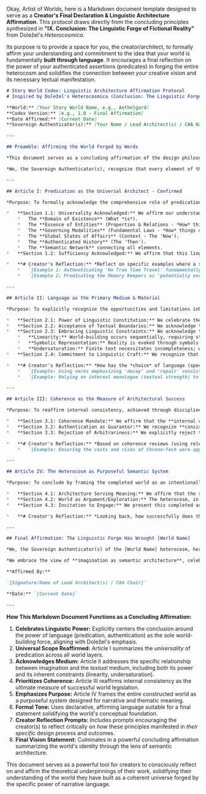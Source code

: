 Okay, Artist of Worlds, here is a Markdown document template designed to serve as a **Creator's Final Declaration & Linguistic Architecture Affirmation**. This protocol draws directly from the concluding principles synthesized in **"IX. Conclusion: The Linguistic Forge of Fictional Reality"** from Doležel's *Heterocosmica*.

Its purpose is to provide a space for you, the creator/architect, to formally affirm your understanding and commitment to the idea that your world is fundamentally **built through language**. It encourages a final reflection on the power of your authenticated assertions (predicates) in forging the entire heterocosm and solidifies the connection between your creative vision and its necessary textual manifestation.

```markdown
# Story World Codex: Linguistic Architecture Affirmation Protocol
# Inspired by Doležel's Heterocosmica (Conclusion: The Linguistic Forge)

**World:** [Your Story World Name, e.g., Aethelgard]
**Codex Version:** [e.g., 1.0 - Final Affirmation]
**Date Affirmed:** [Current Date]
**Sovereign Authenticator(s):** [Your Name / Lead Architect(s) / CAA Name]

---

## Preamble: Affirming the World Forged by Words

*This document serves as a concluding affirmation of the design philosophy underpinning the [Your Story World Name] heterocosm. It explicitly acknowledges, in line with Doležel's framework, that this fictional world exists entirely as a **semantic architecture forged through the power of language**.*

*We, the Sovereign Authenticator(s), recognize that every element of this world – its existence, its entities, its laws, its history, its very reality – is constituted and validated through **authenticated constitutive predication** within the authoritative narrative discourse, as codified in the Master Codex. This affirmation celebrates the unique world-making power of language and confirms our commitment to wielding it with purpose and precision.*

---

## Article I: Predication as the Universal Architect - Confirmed

*Purpose: To formally acknowledge the comprehensive role of predication in building all layers of the heterocosm.*

*   **Section 1.1: Universality Acknowledged:** We affirm our understanding that the mechanism of **authenticated constitutive predication** is the **single, universal engine** responsible for constructing *all* aspects of the [World Name] heterocosm, including:
    *   The **Domain of Existence** (What *is*).
    *   The **Essence of Entities** (Properties & Relations - *How* things are).
    *   The **Governing Modalities** (Fundamental Laws - *How* things operate).
    *   The **Global States of Affairs** (Context - The 'Now').
    *   The **Authenticated History** (The 'Then').
    *   The **Semantic Network** connecting all elements.
*   **Section 1.2: Sufficiency Acknowledged:** We affirm that this linguistic mechanism, operating within the fictionality pact and governed by internal coherence, is **sufficient** to constitute the complete semantic reality of the [World Name] heterocosm as intended and documented. No extra-linguistic or metaphysical forces are invoked or required by the world's internal design.

*   **# Creator's Reflection:** *Reflect on specific examples where a single predicate (e.g., establishing a key limitation, a historical fact, a character trait) had far-reaching consequences across the world system, demonstrating this architectural power.*
    *   `[Example 1: Authenticating 'No True Time Travel' fundamentally shaped plot possibilities, tech design, and thematic focus.]`
    *   `[Example 2: Predicating the Memory Keepers as 'potentially unreliable' instantly created systemic epistemic uncertainty.]`

---

## Article II: Language as the Primary Medium & Material

*Purpose: To explicitly recognize the opportunities and limitations inherent in using language as the world-building medium.*

*   **Section 2.1: Power of Linguistic Constitution:** We celebrate the unique power of **authoritative narrative language** to create realities, establish internal truths, define possibilities, and evoke complex abstract concepts, histories, and internal states with precision and nuance.
*   **Section 2.2: Acceptance of Textual Boundaries:** We acknowledge that the heterocosm of [World Name] **exists solely through its textual manifestation** (in primary narratives and the Codex). Imagination or intention not translated into authenticated textual predicates remains outside the formally constituted world accessible to the audience and analysts.
*   **Section 2.3: Embracing Linguistic Constraints:** We acknowledge the inherent constraints of the textual medium:
    *   **Linearity:** World-building occurs sequentially, requiring strategic pacing of information.
    *   **Symbolic Representation:** Reality is evoked through symbols (words), requiring reader co-creation and limiting direct sensory simulation.
    *   **Undersaturation:** Finite text necessitates incompleteness; we affirm that undersaturation is managed strategically, focusing authentication on narratively and thematically crucial elements.
*   **Section 2.4: Commitment to Linguistic Craft:** We recognize that the effectiveness of the world's construction depends significantly on the **clarity, precision, consistency, and evocative power** of the language used for authentication and description.

*   **# Creator's Reflection:** *How has the *choice* of language (specific verbs, adjectives, metaphors) been used to actively shape the *feel* and *reality* of Aethelgard? Where have the limitations of text (e.g., showing vs. telling complex visuals) posed challenges or offered unique opportunities (e.g., focusing on internal states)?*
    *   `[Example: Using verbs emphasizing 'decay' and 'repair' consistently reinforces the 'Beauty in Imperfection' theme linguistically.]`
    *   `[Example: Relying on internal monologue (textual strength) to explore Kaelen's fragmented identity.]`

---

## Article III: Coherence as the Measure of Architectural Success

*Purpose: To reaffirm internal consistency, achieved through disciplined authentication, as the primary standard for the world's structural integrity.*

*   **Section 3.1: Coherence Mandate:** We affirm that the **internal coherence** of the [World Name] heterocosm – the logical compatibility of all authenticated propositions according to the world's own established rules (modalities) – is the **paramount measure of its architectural soundness**.
*   **Section 3.2: Authentication as Guarantor:** We recognize **consistent textual authentication** by the designated authoritative source(s) as the **essential mechanism** for achieving and maintaining this coherence across all world elements and throughout the narrative timeline.
*   **Section 3.3: Rejection of Arbitrariness:** We explicitly reject the notion that authorial freedom permits arbitrary contradiction or the violation of established internal logic for mere convenience. Such actions are acknowledged as detrimental to the heterocosm's integrity and audience trust.

*   **# Creator's Reflection:** *Based on coherence reviews (using relevant protocols), where does the architecture feel most robustly consistent? Where were potential inconsistencies identified and resolved through careful re-authentication or design adjustment?*
    *   `[Example: Ensuring the costs and risks of Chrono-Tech were applied consistently across all characters and situations required specific attention during review.]`

---

## Article IV: The Heterocosm as Purposeful Semantic System

*Purpose: To conclude by framing the completed world as an intentionally designed system of meaning.*

*   **Section 4.1: Architecture Serving Meaning:** We affirm that the semantic architecture of [World Name] – its legislated laws, constructed history, defined entities, and prevailing states – has been purposefully designed to **generate narrative potential** and **resonate with its core themes**.
*   **Section 4.2: World as Argument/Exploration:** The heterocosm, in its totality, functions as an implicit **argument about or exploration of** its central thematic inquiries (e.g., the nature of memory, the struggle for order). Its very structure invites interpretation and contemplation.
*   **Section 4.3: Invitation to Engage:** We present this completed architecture as a stable, coherent, and rich semantic universe, inviting audiences to engage deeply through **exploration, interpretation, speculation, and emotional connection**, trusting in the integrity of the world forged by language.

*   **# Creator's Reflection:** *Looking back, how successfully does the final architecture achieve the narrative experiences and thematic explorations intended from the outset? Does the world *itself* communicate its core ideas through its structure and function?*

---

## Final Affirmation: The Linguistic Forge Has Wrought [World Name]

*We, the Sovereign Authenticator(s) of the [World Name] heterocosm, hereby declare this world fully constituted through the power of **authenticated narrative discourse**. Its reality is semantic, its structure is logical (internally), and its essence is forged in language.*

*We embrace the view of **imagination as semantic architecture**, celebrating the craft involved in building coherent, resonant, and meaningful universes through the precise and purposeful deployment of words. The [World Name] heterocosm stands as a testament to this linguistic forge.*

**Affirmed By:**

`[Signature/Name of Lead Architect(s) / CAA Chair]`

**Date:** `[Current Date]`

---
```

**How This Markdown Document Functions as a Concluding Affirmation:**

1.  **Celebrates Linguistic Power:** Explicitly centers the conclusion around the power of language (predication, authentication) as the sole world-building force, aligning with Doležel's emphasis.
2.  **Universal Scope Reaffirmed:** Article I summarizes the *universality* of predication across all world layers.
3.  **Acknowledges Medium:** Article II addresses the specific relationship between imagination and the *textual* medium, including both its power and its inherent constraints (linearity, undersaturation).
4.  **Prioritizes Coherence:** Article III reaffirms internal consistency as the ultimate measure of successful world legislation.
5.  **Emphasizes Purpose:** Article IV frames the entire constructed world as a purposeful system designed for narrative and thematic meaning.
6.  **Formal Tone:** Uses declarative, affirming language suitable for a final statement solidifying the world's conceptual foundation.
7.  **Creator Reflection Prompts:** Includes prompts encouraging the creator(s) to reflect critically on *how* these principles manifested in *their specific* design process and outcomes.
8.  **Final Vision Statement:** Culminates in a powerful concluding affirmation summarizing the world's identity through the lens of semantic architecture.

This document serves as a powerful tool for creators to consciously reflect on and affirm the theoretical underpinnings of their work, solidifying their understanding of the world they have built as a coherent universe forged by the specific power of narrative language.